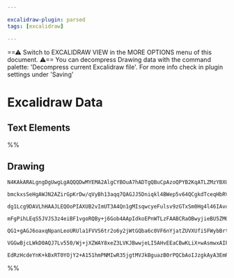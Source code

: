 ```yaml
---

excalidraw-plugin: parsed
tags: [excalidraw]

---
```

==⚠  Switch to EXCALIDRAW VIEW in the MORE OPTIONS menu of this document. ⚠== You can decompress Drawing data with the command palette: 'Decompress current Excalidraw file'. For more info check in plugin settings under 'Saving'


# Excalidraw Data
## Text Elements
%%
## Drawing
```compressed-json
N4KAkARALgngDgUwgLgAQQQDwMYEMA2AlgCYBOuA7hADTgQBuCpAzoQPYB2KqATLZMzYBXUtiRoIACyhQ4zZAHoFAc0JRJQgEYA6bGwC2CgF7N6hbEcK4OCtptbErHALRY8RMpWdx8Q1TdIEfARcZgRmBShcZQUebQB2bQBGGjoghH0EDihmbgBtcDBQMBKIEm4IfABOACU2ADYADgA1AAkAUQRJKuahVrgAEWwAYQBNbFSSyFhECtxSUjYqflLM

bmckxsSeHgAWJN2AZirGpKrDw/qVyBh13aqq7QAGJJ5Dniqkl4BWep5v64QCgkdTceqHbRVJ5PKrxJ67b6NE5HeIAwqQSQIQjKaTcHhJSFPJFPb5PD4fJqowHWZTBbhPQHMKCLADWCGGbHwbFIFQAxEkEAKBZNSppcNgWcpFkIOMQOVyeRJmdZmHB5lkoCLIAAzQj4fAAZVgdIkgg8WogTNZCAA6iDJHjGcy2GyjTATegzeVAdKcRxwrk0ElAWw1

dg1Lcg9DAVLhHAAJLEQOoPIAXUB2vImUT3A4Qn1gMIsqwcyeFulsv9zGTxSm0Hg4l46IAvoyEAhiNwqrtdvEeOCkodAYwWOwuEGruiGExWJwAHKcMTcJLxC7fHv1eJVQvMAbpKAd7jMoQIQGaYSy9rBTLZZN5gtToRwYi4A+doOr+JfBGverfPhTkQHAsrm+b4ICXISoeaDagQYSAnAbBFjk+TomABRTCUDJoWATxoemaEYZh4KEjCcIIkijQomi

mFgPihLEqS5JVJS3z4eiBF1vgoRQBy+j6Gob4AApIdkoEPnWTLzFAABCRaOBwyjieBU5ZMQcmykWSloPeKmSVEpBQAAggsSyYrg76oLpgJqSZiwUOZlkQPM9kWkE54UNBqCwfgYSFM24Ccc5cBwEar6NrW0CYpkFREDimorAwhAIBQMnipKFZypy3J8tqeX5SKEDYCIgTZPGB76Ea1ryjlEj8oKDWFcVCwauVGRpRKsYyllCoVMqHCquqYmJc1pV

QG1+gAGJ6oaxqNpanLeoURUla1FVVS6tr2o6y2jWtGQba6c0VF6nYjatZUVXUfiSFWybBrtF3jRVADyYYRsu0aPS1l0ZJNnBQJNuACfgkaoDRkB7b9U0AwahBGI2PDYaUUPPRkAAqWDGXF47oME2oJd9Y0TWFhl2WZISWdZRP7fo7SyuTDmU3MpnLDT0OM+jDYVJlhXMNgiz6gAGtw3zfASSM8I0jREt85xUst/OC/goyi7C2iHAi9S7EjlFHI0i

VGGwBjcLWkD0AQJ7Lv550/Wj+jXZWAY8xeZ3LVKJBwwjeLI5AHvEEaCBwKLiX+wAsmwxAIPTuCaMElk+fB7ukCQNWKqgZsQDJnJOaQyhigAFPi8TULwK6l8XpdPNo3wAJQWjUCDKPm8w8/nuBF4cDK8F3Fe96g1d1xANvs1Ah0IG9UBjneYGJZmwMII3xYp4ppuqRwsfx0epAnoC2BEMHaDHqeU4bzFR87yfdbCFAQGNsfI+lHYABWCDYDkBob3A

EdRzHcdeYnK+kBxRT0YOjY2+A151hmPNMIwR35jgtMVJkBguazB0rPQCbAoIJzgkAyA3EmRGQQWAiByl/LgFbHQXUwQawBWbEAA=
```
%%